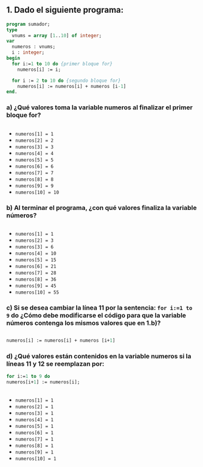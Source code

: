 ## 1. Dado el siguiente programa:
```pascal
program sumador;
type
  vnums = array [1..10] of integer;
var
  numeros : vnums;
  i : integer;
begin
  for i:=1 to 10 do {primer bloque for}
    numeros[i] := i;

  for i := 2 to 10 do {segundo bloque for}
    numeros[i] := numeros[i] + numeros [i-1]
end.
```

### a) ¿Qué valores toma la variable numeros al finalizar el primer bloque for?
## 
- `numeros[1] = 1`
- `numeros[2] = 2`
- `numeros[3] = 3`
- `numeros[4] = 4`
- `numeros[5] = 5`
- `numeros[6] = 6`
- `numeros[7] = 7`
- `numeros[8] = 8`
- `numeros[9] = 9`
- `numeros[10] = 10`


### b) Al terminar el programa, ¿con qué valores finaliza la variable números?
## 
- `numeros[1] = 1`
- `numeros[2] = 3`
- `numeros[3] = 6`
- `numeros[4] = 10`
- `numeros[5] = 15`
- `numeros[6] = 21`
- `numeros[7] = 28`
- `numeros[8] = 36`
- `numeros[9] = 45`
- `numeros[10] = 55`


### c) Si se desea cambiar la línea 11 por la sentencia: `for i:=1 to 9` do ¿Cómo debe modificarse el código para que la variable números contenga los mismos valores que en 1.b)?
## 
```pascal
numeros[i] := numeros[i] + numeros [i+1]
```


### d) ¿Qué valores están contenidos en la variable numeros si la líneas 11 y 12 se reemplazan por:
```pascal
for i:=1 to 9 do
numeros[i+1] := numeros[i];
```
## 
- `numeros[1] = 1`
- `numeros[2] = 1`
- `numeros[3] = 1`
- `numeros[4] = 1`
- `numeros[5] = 1`
- `numeros[6] = 1`
- `numeros[7] = 1`
- `numeros[8] = 1`
- `numeros[9] = 1`
- `numeros[10] = 1`
